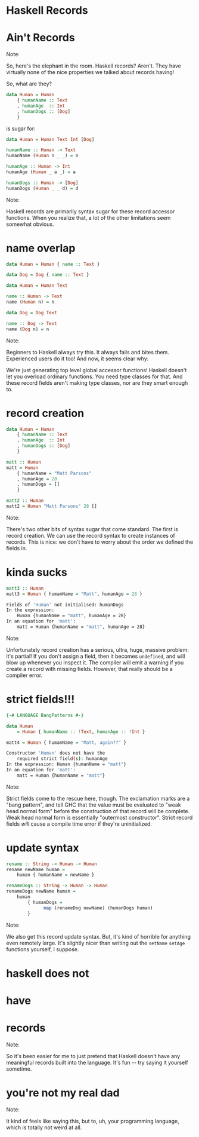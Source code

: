 # Haskell Records

# Ain't Records
<!-- .element: class="fragment" -->

Note:

So, here's the elephant in the room.
Haskell records?
Aren't.
They have virtually none of the nice properties we talked about records having!

So, what are they?


```haskell
data Human = Human
    { humanName :: Text
    , humanAge  :: Int
    , humanDogs :: [Dog]
    }
```

is sugar for:

```haskell
data Human = Human Text Int [Dog]

humanName :: Human -> Text
humanName (Human n _ _) = n

humanAge :: Human -> Int
humanAge (Human _ a _) = a

humanDogs :: Human -> [Dog]
humanDogs (Human _ _ d) = d
```

Note:

Haskell records are primarily syntax sugar for these record accessor functions.
When you realize that, a lot of the other limitations seem somewhat obvious.


# name overlap

```haskell
data Human = Human { name :: Text }

data Dog = Dog { name :: Text }
```

```haskell
data Human = Human Text

name :: Human -> Text
name (Human n) = n

data Dog = Dog Text

name :: Dog -> Text
name (Dog n) = n
```
<!-- .element: class="fragment" -->

Note:

Beginners to Haskell always try this.
It always fails and bites them. 
Experienced users do it too!
And now, it seems clear why:

We're just generating top level global accessor functions!
Haskell doesn't let you overload ordinary functions.
You need type classes for that.
And these record fields aren't making type classes, nor are they smart enough to.


# record creation

```haskell
data Human = Human
    { humanName :: Text
    , humanAge  :: Int
    , humanDogs :: [Dog]
    }

matt :: Human
matt = Human 
    { humanName = "Matt Parsons"
    , humanAge = 28
    , humanDogs = []
    }

matt2 :: Human
matt2 = Human "Matt Parsons" 28 []
```
<!-- .element: class="fragment" -->

Note:

There's two other bits of syntax sugar that come standard.
The first is record creation.
We can use the record syntax to create instances of records.
This is nice: we don't have to worry about the order we defined the fields in.


# kinda sucks

```haskell
matt3 :: Human
matt3 = Human { humanName = "Matt", humanAge = 28 }
```

```bash
Fields of 'Human' not initialised: humanDogs
In the expression: 
    Human {humanName = "matt", humanAge = 28}
In an equation for 'matt':
    matt = Human {humanName = "matt", humanAge = 28}
```
<!-- .element: class="fragment" -->

Note:

Unfortunately record creation has a serious, ultra, huge, massive problem: it's partial!
If you don't assign a field, then it becomes `undefined`, and will blow up whenever you inspect it.
The compiler will emit a warning if you create a record with missing fields.
However, that really should be a compiler error.


# strict fields!!!

```haskell
{-# LANGUAGE BangPatterns #-}

data Human 
    = Human { humanName :: !Text, humanAge :: !Int }

matt4 = Human { humanName = "Matt, again??" }
```

```bash
Constructor 'Human' does not have the 
    required strict field(s): humanAge
In the expression: Human {humanName = "matt"}
In an equation for 'matt': 
    matt = Human {humanName = "matt"}
```

Note:

Strict fields come to the rescue here, though.
The exclamation marks are a "bang pattern", and tell GHC that the value must be evaluated to "weak head normal form" before the construction of that record will be complete.
Weak head normal form is essentially "outermost constructor".
Strict record fields *will* cause a compile time error if they're uninitialized.


# update syntax

```haskell
rename :: String -> Human -> Human
rename newName human =
    human { humanName = newName }
```

```haskell
renameDogs :: String -> Human -> Human
renameDogs newName human =
    human 
        { humanDogs = 
              map (renameDog newName) (humanDogs human) 
        }
```
<!-- .element: class="fragment" -->

Note:

We also get this record update syntax.
But, it's kind of horrible for anything even remotely large.
It's slightly nicer than writing out the `setName` `setAge` functions yourself, I suppose.


# haskell does not

# have
<!-- .element: class="fragment" -->

# records
<!-- .element: class="fragment" -->

Note:

So it's been easier for me to just pretend that Haskell doesn't have any meaningful records built into the language.
It's fun -- try saying it yourself sometime.


# you're not my real dad

Note:

It kind of feels like saying this, but to, uh, your programming language, which is totally not weird at all.
